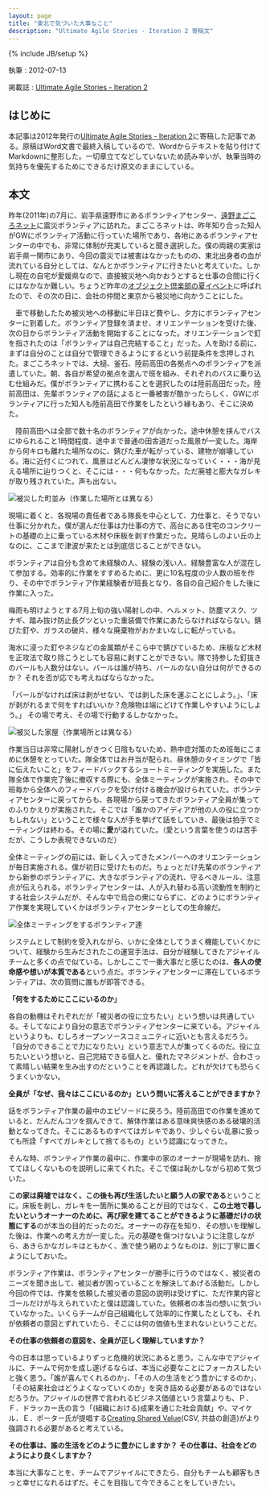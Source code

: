 ```yaml
---
layout: page
title: "東北で気づいた大事なこと"
description: "Ultimate Agile Stories - Iteration 2 寄稿文"
---
```

{% include JB/setup %}

執筆
: 2012-07-13

掲載誌
: [Ultimate Agile Stories - Iteration 2](http://ultimateagilestories.web.fc2.com/bookcontents2.html)

## はじめに

本記事は2012年発行の[Ultimate Agile Stories - Iteration 2](http://ultimateagilestories.web.fc2.com/bookcontents2.html)に寄稿した記事である。原稿はWord文書で最終入稿しているので、Wordからテキストを貼り付けてMarkdownに整形した。一切章立てなどしていないため読み辛いが、執筆当時の気持ちを優先するためにできるだけ原文のままにしている。

## 本文

昨年(2011年)の7月に、岩手県遠野市にあるボランティアセンター、[遠野まごころネット](http://tonomagokoro.net/)に震災ボランティアに訪れた。まごころネットは、昨年知り合った知人がGWにボランティア活動に行っていた場所であり、各地にあるボランティアセンターの中でも、非常に体制が充実していると聞き選択した。僕の両親の実家は岩手県一関市にあり、今回の震災では被害はなかったものの、東北出身者の血が流れている自分としては、なんとかボランティアに行きたいと考えていた。しかし現在の自宅が愛媛県なので、直接被災地へ向かおうとすると仕事の合間に行くにはなかなか難しい。ちょうど昨年の[オブジェクト倶楽部の夏イベント](http://objectclub.jp/event/2011summer/)に呼ばれたので、その次の日に、会社の仲間と東京から被災地に向かうことにした。

　車で移動したため被災地への移動に半日ほど費やし、夕方にボランティアセンターに到着した。ボランティア登録を済ませ、オリエンテーションを受けた後、次の日からボランティア活動を開始することになった。オリエンテーションで釘を指されたのは「ボランティアは自己完結すること」だった。人を助ける前に、まずは自分のことは自分で管理できるようにするという前提条件を念押しされた。まごころネットでは、大槌、釜石、陸前高田の各拠点へのボランティアを派遣していた。朝、各自が希望の拠点を選んで班を組み、それぞれのバスに乗り込む仕組みだ。僕がボランティアに携わることを選択したのは陸前高田だった。陸前高田は、先輩ボランティアの話によると一番被害が酷かったらしく、GWにボランティアに行った知人も陸前高田で作業をしたという縁もあり、そこに決めた。

　陸前高田へは全部で数十名のボランティアが向かった。途中休憩を挟んでバスにゆられること1時間程度、途中まで普通の田舎道だった風景が一変した。海岸から何キロも離れた場所なのに、錆びた車が転がっている、建物が崩壊している。海に近付くにつれて、風景はどんどん凄惨な状況になっていく・・・海が見える場所に辿りつくと、そこには・・・何もなかった。ただ廃墟と膨大なガレキが取り残されていた。声も出ない。

![被災した町並み（作業した場所とは異なる）](/assets/images/uas2_image1.png)

現場に着くと、各現場の責任者である隊長を中心として、力仕事と、そうでない仕事に分かれた。僕が選んだ仕事は力仕事の方で、高台にある住宅のコンクリートの基礎の上に乗っている木材や床板を剥す作業だった。見晴らしのよい丘の上なのに、ここまで津波が来たとは到底信じることができない。

ボランティアは自分も含めて未経験の人、経験の浅い人、経験豊富な人が混在して参加する。効率的に作業をすすめるために、更に10名程度の少人数の班を作り、その中でボランティア作業経験者が班長となり、各自の自己紹介をした後に作業に入った。

梅雨も明けようとする7月上旬の強い陽射しの中、ヘルメット、防塵マスク、ツナギ、踏み抜け防止長グツといった重装備で作業にあたらなければならない。錆びた釘や、ガラスの破片、様々な廃棄物がおかまいなしに転がっている。

海水に浸った釘やネジなどの金属類がそこら中で錆びているため、床板など木材を正攻法で取り除こうとしても容易に剥すことができない。隊で持参した釘抜きのバールも人数分はない。バールは誰が持ち、バールのない自分は何ができるのか？ それを否が応でも考えねばならなかった。

「バールがなければ床は剥がせない、では剥した床を運ぶことにしよう。」、「床が剥がれるまで何をすればいいか？危険物は端にどけて作業しやすいようにしよう。」 その場で考え、その場で行動するしかなかった。

![被災した家屋（作業場所とは異なる）](/assets/images/uas2_image2.png)

作業当日は非常に陽射しがきつく日陰もないため、熱中症対策のため班毎にこまめに休憩をとっていた。隊全体ではお弁当が配られ、昼休憩のタイミングで「皆に伝えたいこと」をフィードバックするショートミーティングを実施した。また隊全体で作業完了後に撤収する際にも、全体ミーティングが実施され、その中で班毎から全体へのフィードバックを受け付ける機会が設けられていた。ボランティアセンターに戻ってからも、各現場から戻ってきたボランティア全員が集ってのふりかえりが実施された。そこでは「誰かのアイディアが他の人の役に立つかもしれない」ということで様々な人が手を挙げて話をしていき、最後は拍手でミーティングは終わる。その場に**愛**が溢れていた。（愛という言葉を使うのは苦手だが、こうしか表現できないのだ）

全体ミーティングの前には、新しく入ってきたメンバーへのオリエンテーションが毎日実施される。僕が初日に受けたものだ。ちょっとだけ先輩のボランティアから新参のボランティアに、大きなボランティアの流れ、守るべきルール、注意点が伝えられる。ボランティアセンターは、人が入れ替わる高い流動性を制約とする社会システムだが、そんな中で烏合の衆にならずに、どのようにボランティア作業を実現していくかはボランティアセンターとしての生命線だ。

![全体ミーティングをするボランティア達](/assets/images/uas2_image3.png)

システムとして制約を受入れながら、いかに全体としてうまく機能していくかについて、経験から生みだされたこの運営手法は、自分が経験してきたアジャイルチームと多くの点で似ている。しかしここで一番大事だと感じたのは、**各人の使命感や想いが本質である**という点だ。ボランティアセンターに滞在しているボランティアは、次の質問に誰もが即答できる。

**「何をするためにここにいるのか」**

各自の動機はそれぞれだが「被災者の役に立ちたい」という想いは共通している。そしてなにより自分の意志でボランティアセンターに来ている。アジャイルというよりも、むしろオープンソースコミュニティに近いとも言えるだろう。「自分のできることで力になりたい」という意志で人が集ってくるのだ。役に立ちたいという想いと、自己完結できる個人と、優れたマネジメントが、合わさって素晴しい結果を生み出すのだということを再認識した。どれが欠けても恐らくうまくいかない。

**全員が「なぜ、我々はここにいるのか」という問いに答えることができますか？**

話をボランティア作業の最中のエピソードに戻ろう。陸前高田での作業を進めていると、だんだんコツを掴んできて、解体作業はある意味爽快感のある破壊的活動となってきた。そこにあるものすべてはガレキであり、少しぐらい乱暴に扱っても所詮「すべてガレキとして捨てるもの」という認識になってきた。

そんな時、ボランティア作業の最中に、作業中の家のオーナーが現場を訪れ、捨ててほしくないものを説明しに来てくれた。そこで僕は恥かしながら初めて気づいた。

**この家は廃墟ではなく、この後も再び生活したいと願う人の家である**ということに。床板を剥し、ガレキを一箇所に集めることが目的ではなく、**この土地で暮したいというオーナーのために、再び家を建てることができるように基礎だけの状態にする**のが本当の目的だったのだ。オーナーの存在を知り、その想いを理解した後は、作業への考え方が一変した。元の基礎を傷つけないように注意しながら、あきらかなガレキはともかく、漁で使う網のようなものは、別に丁寧に置くようにしておいた。

ボランティア作業は、ボランティアセンターが勝手に行うのではなく、被災者のニーズを聞き出して、被災者が困っていることを解決してあげる活動だ。しかし今回の件では、作業を依頼した被災者の意図の説明は受けずに、ただ作業内容とゴールだけが与えられていたと僕は認識していた。依頼者の本当の想いに気づいていなかった。いくらチームが自己組織化して効率的に作業したとしても、それが依頼者の意図とずれていたら、そこには何の価値も生まれないということだ。

**その仕事の依頼者の意図を、全員が正しく理解していますか？**

今の日本は思っているよりずっと危機的状況にあると思う。こんな中でアジャイルに、チームで何かを成し遂げるならば、本当に必要なことにフォーカスしたいと強く思う。「誰が喜んでくれるのか」、「その人の生活をどう豊かにするのか」、「その結果社会はどうよくなっていくのか」を突き詰める必要があるのではないだろうか。アジャイルの世界で言われるビジネス価値という言葉よりも、Ｐ．Ｆ．ドラッカー氏の言う「(組織における)成果を通じた社会貢献」や、マイケル．Ｅ．ポーター氏が提唱する[Creating Shared Value](http://en.wikipedia.org/wiki/Creating_Shared_Value)(CSV, 共益の創造)がより強調される必要があると考えている。

**その仕事は、誰の生活をどのように豊かにしますか？**
**その仕事は、社会をどのようにより良くしますか？**

本当に大事なことを、チームでアジャイルにできたら、自分もチームも顧客もきっと幸せになれるはずだ。そこを目指して今できることをしていきたい。
